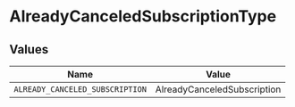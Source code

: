 # AlreadyCanceledSubscriptionType


## Values

| Name                            | Value                           |
| ------------------------------- | ------------------------------- |
| `ALREADY_CANCELED_SUBSCRIPTION` | AlreadyCanceledSubscription     |